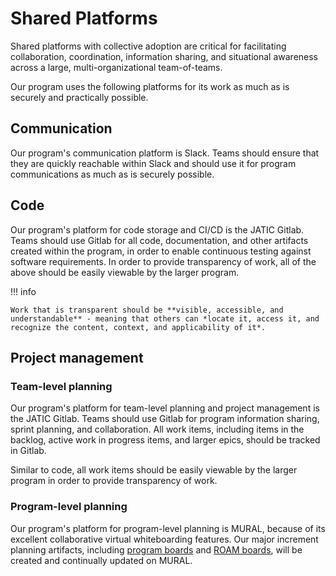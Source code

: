 # Shared Platforms

Shared platforms with collective adoption are critical for facilitating collaboration, coordination, information sharing, and situational awareness across a large, multi-organizational team-of-teams. 

Our program uses the following platforms for its work as much as is securely and practically possible.

## Communication

Our program's communication platform is Slack. Teams should ensure that they are quickly reachable within Slack and should use it for program communications as much as is securely possible. 

## Code

Our program's platform for code storage and CI/CD is the JATIC Gitlab. Teams should use Gitlab for all code, documentation, and other artifacts created within the program, in order to enable continuous testing against software requirements. In order to provide transparency of work, all of the above should be easily viewable by the larger program. 

!!! info

    Work that is transparent should be **visible, accessible, and understandable** - meaning that others can *locate it, access it, and recognize the content, context, and applicability of it*. 

## Project management

### Team-level planning

Our program's platform for team-level planning and project management is the JATIC Gitlab. Teams should use Gitlab for program information sharing, sprint planning, and collaboration. All work items, including items in the backlog, active work in progress items, and larger epics, should be tracked in Gitlab.

Similar to code, all work items should be easily viewable by the larger program in order to provide transparency of work. 

### Program-level planning

Our program's platform for program-level planning is MURAL, because of its excellent collaborative virtual whiteboarding features. Our major increment planning artifacts, including [program boards](https://miro.com/templates/safe-program-board/) and [ROAM boards](https://miro.com/templates/safe-roam-board/), will be created and continually updated on MURAL.
